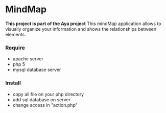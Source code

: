 # MindMap

**This project is part of the Aya project**
This mindMap application allows to visually organize your information and shows the relationships between elements.

### Require

- apache server
- php 5
- mysql database server

### Install

- copy all file on your php directory
- add sql database on server
- change access in "action.php"